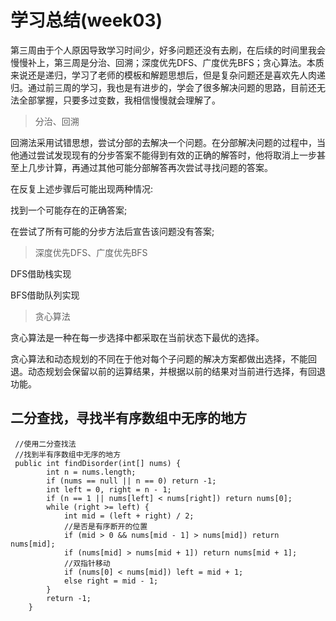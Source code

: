 # 学习总结(week03)

​         第三周由于个人原因导致学习时间少，好多问题还没有去刷，在后续的时间里我会慢慢补上，第三周是分治、回溯；深度优先DFS、广度优先BFS；贪心算法。本质来说还是递归，学习了老师的模板和解题思想后，但是复杂问题还是喜欢先人肉递归。通过前三周的学习，我也是有进步的，学会了很多解决问题的思路，目前还无法全部掌握，只要多过变数，我相信慢慢就会理解了。

> 分治、回溯

回溯法采用试错思想，尝试分部的去解决一个问题。在分部解决问题的过程中，当他通过尝试发现现有的分步答案不能得到有效的正确的解答时，他将取消上一步甚至上几步计算，再通过其他可能分部解答再次尝试寻找问题的答案。

在反复上述步骤后可能出现两种情况:

找到一个可能存在的正确答案;

在尝试了所有可能的分步方法后宣告该问题没有答案;

> 深度优先DFS、广度优先BFS

DFS借助栈实现

BFS借助队列实现

> 贪心算法

贪心算法是一种在每一步选择中都采取在当前状态下最优的选择。

贪心算法和动态规划的不同在于他对每个子问题的解决方案都做出选择，不能回退。动态规划会保留以前的运算结果，并根据以前的结果对当前进行选择，有回退功能。

## 二分查找，寻找半有序数组中无序的地方

```
 //使用二分查找法
 //找到半有序数组中无序的地方
 public int findDisorder(int[] nums) {
        int n = nums.length;
        if (nums == null || n == 0) return -1;
        int left = 0, right = n - 1;
        if (n == 1 || nums[left] < nums[right]) return nums[0];
        while (right >= left) {
            int mid = (left + right) / 2;
            //是否是有序断开的位置
            if (mid > 0 && nums[mid - 1] > nums[mid]) return nums[mid];
            if (nums[mid] > nums[mid + 1]) return nums[mid + 1];
            //双指针移动
            if (nums[0] < nums[mid]) left = mid + 1;
            else right = mid - 1;
        }
        return -1;
    }
```

